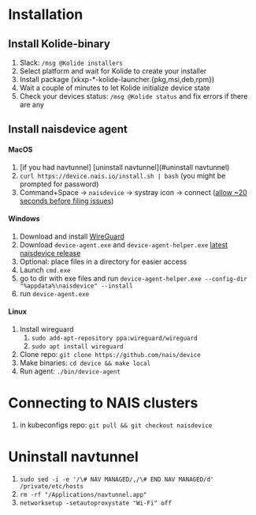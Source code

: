# Installation

## Install Kolide-binary
1. Slack: `/msg @Kolide installers`
2. Select platform and wait for Kolide to create your installer
3. Install package (xkxp-\*-kolide-launcher.{pkg,msi,deb,rpm})
4. Wait a couple of minutes to let Kolide initialize device state
5. Check your devices status: `/msg @Kolide status` and fix errors if there are any

## Install naisdevice agent
#### MacOS 
1. [if you had navtunnel] [uninstall navtunnel](#uninstall navtunnel)
2. `curl https://device.nais.io/install.sh | bash` (you might be prompted for password)
3. Command+Space -> `naisdevice` -> systray icon -> connect ([allow ~20 seconds before filing issues](https://github.com/nais/device/issues/38))

#### Windows
1. Download and install [WireGuard](https://www.wireguard.com/install/)
2. Download `device-agent.exe` and `device-agent-helper.exe` [latest naisdevice release](https://github.com/nais/device/releases/latest)
3. Optional: place files in a directory for easier access
4. Launch `cmd.exe`
5. go to dir with exe files and run `device-agent-helper.exe --config-dir "%appdata%\naisdevice" --install`
6. run `device-agent.exe`

#### Linux
1. Install wireguard
	1. `sudo add-apt-repository ppa:wireguard/wireguard`
	2. `sudo apt install wireguard`
2. Clone repo: `git clone https://github.com/nais/device`
3. Make binaries: `cd device && make local`
4. Run agent: `./bin/device-agent`

# Connecting to NAIS clusters
1. in kubeconfigs repo: `git pull && git checkout naisdevice`

# Uninstall navtunnel
1. `sudo sed -i -e '/\# NAV MANAGED/,/\# END NAV MANAGED/d' /private/etc/hosts`
2. `rm -rf "/Applications/navtunnel.app"`
3. `networksetup -setautoproxystate "Wi-Fi" off`
